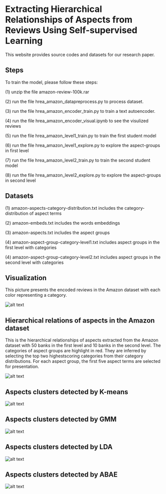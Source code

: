 # Extracting Hierarchical Relationships of Aspects from Reviews Using Self-supervised Learning
This website provides source codes and datasets for our research paper. 

## Steps
To train the model, please follow these steps:

(1) unzip the file amazon-review-100k.rar

(2) run the file hrea_amazon_datapreprocess.py to process dataset.

(3) run the file hrea_amazon_encoder_train.py to train a text autoencoder.

(4) run the file hrea_amazon_encoder_visual.ipynb to see the visulized reviews 

(5) run the file hrea_amazon_level1_train.py to train the first student model

(6) run the file hrea_amazon_level1_explore.py to explore the aspect-groups in first level

(7) run the file hrea_amazon_level2_train.py to train the second student model

(8) run the file hrea_amazon_level2_explore.py to explore the aspect-groups in second level

## Datasets

(1) amazon-aspects-category-distribution.txt includes the category-distribution of aspect terms

(2) amazon-embeds.txt includes the words embeddings

(3) amazon-aspects.txt includes the aspect groups

(4) amazon-aspect-group-category-level1.txt includes aspect groups in the first level with categories

(4) amazon-aspect-group-category-level2.txt includes aspect groups in the second level with categories

## Visualization

This picture presents the encoded reviews in the Amazon dataset with each color representing a category.

![alt text](images/visual.png)

## Hierarchical relations of aspects in the Amazon dataset

This is the hierarchical relationships of aspects extracted from the Amazon dataset with 50 banks in the first level and 10 banks in the second level. The categories of aspect groups are highlight in red. They are inferred by selecting the top two highestscoring categories from their category distributions. For each aspect group, the first five aspect terms are selected for presentation.

![alt text](images/fig6.png)

## Aspects clusters detected by K-means
![alt text](images/K-means.png)

## Aspects clusters detected by GMM
![alt text](images/gmm.png)

## Aspects clusters detected by LDA
![alt text](images/LDA.png)

## Aspects clusters detected by ABAE
![alt text](images/abae.png)
